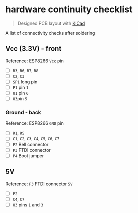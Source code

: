 # hardware continuity checklist

> Designed PCB layout with [KiCad](http://kicad-pcb.org/)

A list of connectivity checks after soldering

## Vcc (3.3V) - front

Reference: ESP8266 `Vcc` pin

- [ ] `R3`, `R6`, `R7`, `R8`
- [ ] `C2`, `C3`
- [ ] `SP1` long pin
- [ ] `P1` pin `1`
- [ ] `U1` pin `6`
- [ ] `U3`pin `5`

### Ground - back

Reference: ESP8266 `GND` pin

- [ ] `R1`, `R5`
- [ ] `C1`, `C2`, `C3`, `C4`, `C5`, `C6`, `C7`
- [ ] `P2` Bell connector
- [ ] `P3` FTDI connector
- [ ] `P4` Boot jumper

## 5V

Reference: `P3` FTDI connector `5V`

- [ ] `P2`
- [ ] `C4`, `C7`
- [ ] `U3` pins `1` and `3`
